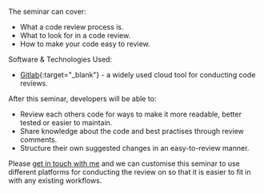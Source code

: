 The seminar can cover:

 * What a code review process is.
 * What to look for in a code review.
 * How to make your code easy to review.

Software & Technologies Used:

 * [Gitlab](https://about.gitlab.com/){:target="_blank"} - a widely used cloud tool for conducting code reviews.

After this seminar, developers will be able to:

 * Review each others code for ways to make it more readable, better tested or easier to maintain.
 * Share knowledge about the code and best practises through review comments.
 * Structure their own suggested changes in an easy-to-review manner.

Please [get in touch with me](mailto:hi@tkiley.co.uk) and we can customise this seminar to use different platforms for conducting the review on so that it is easier to fit in with any existing workflows.
